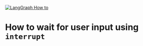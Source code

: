 [![LangGraph How to](https://img.shields.io/badge/LangGraph-How_to-yellow?logo=langgraph)](https://langchain-ai.github.io/langgraph/how-tos/human_in_the_loop/wait-user-input/)


# How to wait for user input using `interrupt`

